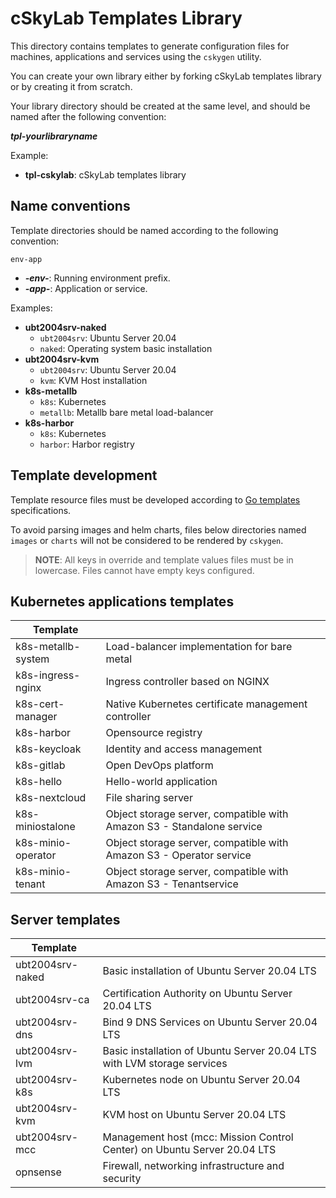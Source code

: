 # cSkyLab Templates Library

This directory contains templates to generate configuration files for machines, applications and services using the `cskygen` utility.

You can create your own library either by forking cSkyLab templates library or by creating it from scratch.

Your library directory should be created at the same level, and should be named after the following convention:

***tpl-yourlibraryname***

Example:

- **tpl-cskylab**: cSkyLab templates library

## Name conventions

Template directories should be named according to the following convention:

`env-app`

- ***-env-***: Running environment prefix.
- ***-app-***: Application or service.

Examples:

- **ubt2004srv-naked**
  - `ubt2004srv`: Ubuntu Server 20.04
  - `naked`: Operating system basic installation
- **ubt2004srv-kvm**
  - `ubt2004srv`: Ubuntu Server 20.04
  - `kvm`: KVM Host installation
- **k8s-metallb**
  - `k8s`: Kubernetes
  - `metallb`: Metallb bare metal load-balancer
- **k8s-harbor**
  - `k8s`: Kubernetes
  - `harbor`: Harbor registry

## Template development

Template resource files must be developed according to [Go templates](https://godoc.org/text/template) specifications.

To avoid parsing images and helm charts, files below directories named `images` or `charts` will not be considered to be rendered by `cskygen`.

> **NOTE**: All keys in override and template values files must be in lowercase. Files cannot have empty keys configured.

## Kubernetes applications templates

| Template           |                                                                       |
| ------------------ | --------------------------------------------------------------------- |
| k8s-metallb-system | Load-balancer implementation for bare metal                           |
| k8s-ingress-nginx  | Ingress controller based on NGINX                                     |
| k8s-cert-manager   | Native Kubernetes certificate management controller                   |
| k8s-harbor         | Opensource registry                                                   |
| k8s-keycloak       | Identity and access management                                        |
| k8s-gitlab         | Open DevOps platform                                                  |
| k8s-hello          | Hello-world application                                               |
| k8s-nextcloud      | File sharing server                                                   |
| k8s-miniostalone   | Object storage server, compatible with Amazon S3 - Standalone service |
| k8s-minio-operator | Object storage server, compatible with Amazon S3 - Operator service   |
| k8s-minio-tenant   | Object storage server, compatible with Amazon S3 - Tenantservice      |

## Server templates

| Template         |                                                                          |
| ---------------- | ------------------------------------------------------------------------ |
| ubt2004srv-naked | Basic installation of Ubuntu Server 20.04 LTS                            |
| ubt2004srv-ca    | Certification Authority on Ubuntu Server 20.04 LTS                       |
| ubt2004srv-dns   | Bind 9 DNS Services on Ubuntu Server 20.04 LTS                           |
| ubt2004srv-lvm   | Basic installation of Ubuntu Server 20.04 LTS with LVM storage services  |
| ubt2004srv-k8s   | Kubernetes node on Ubuntu Server 20.04 LTS                               |
| ubt2004srv-kvm   | KVM host on Ubuntu Server 20.04 LTS                                      |
| ubt2004srv-mcc   | Management host (mcc: Mission Control Center) on Ubuntu Server 20.04 LTS |
| opnsense         | Firewall, networking infrastructure and security                         |

